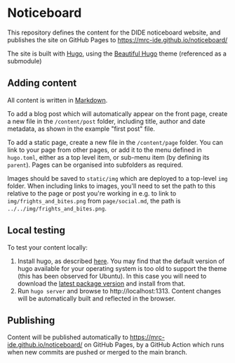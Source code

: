 # Noticeboard

This repository defines the content for the DIDE noticeboard website, and publishes the site on GitHub Pages to
https://mrc-ide.github.io/noticeboard/ 

The site is built with [Hugo](https://gohugo.io/), using the [Beautiful Hugo](https://github.com/halogenica/beautifulhugo.git) 
theme (referenced as a submodule)

## Adding content

All content is written in [Markdown](https://github.com/halogenica/beautifulhugo.git).

To add a blog post which will automatically appear on the front page, create a new file in the `/content/post` folder, including
title, author and date metadata, as shown in the example "first post" file. 

To add a static page, create a new file in the `/content/page` folder. You can link to your page from other pages, or add it to the 
menu defined in `hugo.toml`, either as a top level item, or sub-menu item (by defining its `parent`). Pages can be 
organised into subfolders as required.

Images should be saved to `static/img` which are deployed to a top-level `img` folder. 
When including links to images, you'll need to set the path to this relative to the page or post you're working in e.g. to link
to `img/frights_and_bites.png` from `page/social.md`, the path is `../../img/frights_and_bites.png`.

## Local testing

To test your content locally:
1. Install hugo, as described [here](https://gohugo.io/installation/). You may find that the default version of hugo available
for your operating system is too old to support the theme (this has been observed for Ubuntu). In this case you will need
to download the [latest package version](https://github.com/gohugoio/hugo/releases/latest) and install from that.  
2. Run `hugo server` and browse to http://localhost:1313. Content changes will be automatically built and reflected in the browser.

## Publishing

Content will be published automatically to https://mrc-ide.github.io/noticeboard/ on GitHub Pages, by a GitHub Action which runs when new commits are pushed or merged
to the main branch. 


